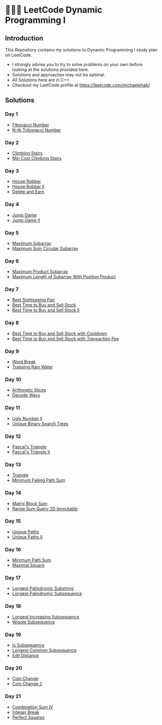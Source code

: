 # 🧑🏻‍💻 LeetCode Dynamic Programming I
## Introduction
This Repository contains my solutions to Dynamic Programming I study plan on LeetCode.
* I strongly advise you to try to solve problems on your own before looking at the solutions provided here.
* Solutions and approaches may not be optimal.
* All Solutions here are in C++.
* Checkout my LeetCode profile at https://leetcode.com/michaelehab/

## Solutions
### Day 1
* <a href="./Day1/509.Fibonacci-Number.cpp">Fibonacci Number</a>
* <a href="./Day1/1137.N-th-Tribonacci-Number.cpp">N-th Tribonacci Number</a>

### Day 2
* <a href="./Day2/70.Climbing-Stairs.cpp">Climbing Stairs</a>
* <a href="./Day2/746.Min-Cost-Climbing-Stairs.cpp">Min Cost Climbing Stairs</a>

### Day 3
* <a href="./Day3/198.House-Robber.cpp">House Robber</a>
* <a href="./Day3/213.House-Robber-II.cpp">House Robber II</a>
* <a href="./Day3/740.Delete-and-Earn.cpp">Delete and Earn</a>

### Day 4
* <a href="./Day4/55.Jump-Game.cpp">Jump Game</a>
* <a href="./Day4/45.Jump-Game-II.cpp">Jump Game II</a>

### Day 5
* <a href="./Day5/53.Maximum-Subarrayy.cpp">Maximum Subarray</a>
* <a href="./Day5/918.Maximum-Sum-Circular-Subarray.cpp">Maximum Sum Circular Subarray</a>

### Day 6
* <a href="./Day6/152.Maximum-Product-Subarray.cpp">Maximum Product Subarray</a>
* <a href="./Day6/1567.Maximum-Length-of-Subarray-With-Positive-Product.cpp">Maximum Length of Subarray With Positive Product</a>

### Day 7
* <a href="./Day7/1014.Best-Sightseeing-Pair.cpp">Best Sightseeing Pair</a>
* <a href="./Day7/121.Best-Time-to-Buy-and-Sell-Stock.cpp">Best Time to Buy and Sell Stock</a>
* <a href="./Day7/122. Best Time to Buy and Sell Stock II">Best Time to Buy and Sell Stock II</a>

### Day 8
* <a href="./Day8/309.Best-Time-to-Buy-and-Sell-Stock-with-Cooldown.cpp">Best Time to Buy and Sell Stock with Cooldown</a>
* <a href="./Day8/714.Best-Time-to-Buy-and-Sell-Stock-with-Transaction-Fee.cpp">Best Time to Buy and Sell Stock with Transaction Fee</a>

### Day 9
* <a href="./Day9/139.Word-Break.cpp">Word Break</a>
* <a href="./Day9/42.Trapping-Rain-Water.cpp">Trapping Rain Water</a>

### Day 10
* <a href="./Day10/413.Arithmetic-Slices.cpp">Arithmetic Slices</a>
* <a href="./Day10/91.Decode-Ways.cpp">Decode Ways</a>

### Day 11
* <a href="./Day11/264.Ugly-Number-II.cpp">Ugly Number II</a>
* <a href="./Day11/96.Unique-Binary-Search-Trees.cpp">Unique Binary Search Trees</a>

### Day 12
* <a href="./Day12/118.Pascal's-Triangle.cpp">Pascal's Triangle</a>
* <a href="./Day12/119.Pascal's-Triangle-II.cpp">Pascal's Triangle II</a>

### Day 13
* <a href="./Day13/120.Triangle.cpp">Triangle</a>
* <a href="./Day13/931.Minimum-Falling-Path-Sum.cpp">Minimum Falling Path Sum</a>

### Day 14
* <a href="./Day14/1314.Matrix-Block-Sum.cpp">Matrix Block Sum</a>
* <a href="./Day14/304.Range-Sum-Query-2D-Immutable.cpp">Range Sum Query 2D Immutable</a>

### Day 15
* <a href="./Day15/62.Unique-Paths.cpp">Unique Paths</a>
* <a href="./Day15/63.Unique-Paths-II.cpp">Unique Paths II</a>

### Day 16
* <a href="./Day16/64.Minimum-Path-Sum.cpp">Minimum Path Sum</a>
* <a href="./Day16/221.Maximal-Square.cpp">Maximal Square</a>

### Day 17
* <a href="./Day17/5.Longest-Palindromic-Substring.cpp">Longest Palindromic Substring</a>
* <a href="./Day17/516.Longest-Palindromic-Subsequence.cpp">Longest Palindromic Subsequence</a>

### Day 18
* <a href="./Day18/300.Longest-Increasing-Subsequence.cpp">Longest Increasing Subsequence</a>
* <a href="./Day18/376.Wiggle-Subsequence.cpp">Wiggle Subsequence</a>

### Day 19
* <a href="./Day19/392.Is-Subsequence.cpp">Is Subsequence</a>
* <a href="./Day19/1143.Longest-Common-Subsequence.cpp">Longest Common Subsequence</a>
* <a href="./Day19/72.Edit-Distance.cpp">Edit Distance</a>

### Day 20
* <a href="./Day20/322.Coin-Change.cpp">Coin Change</a>
* <a href="./Day20/518.Coin-Change-2.cpp">Coin Change 2</a>

### Day 21
* <a href="./Day21/377.Combination-Sum-IV.cpp">Combination Sum IV</a>
* <a href="./Day21/343.Integer-Break.cpp">Integer Break</a>
* <a href="./Day21/279.Perfect-Squares.cpp">Perfect Squares</a>
